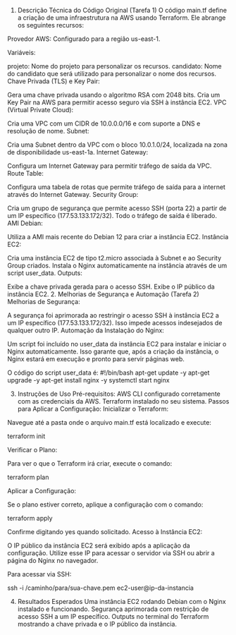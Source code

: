 
1. Descrição Técnica do Código Original (Tarefa 1)
O código main.tf define a criação de uma infraestrutura na AWS usando Terraform. Ele abrange os seguintes recursos:

Provedor AWS: Configurado para a região us-east-1.

Variáveis:

projeto: Nome do projeto para personalizar os recursos.
candidato: Nome do candidato que será utilizado para personalizar o nome dos recursos.
Chave Privada (TLS) e Key Pair:

Gera uma chave privada usando o algoritmo RSA com 2048 bits.
Cria um Key Pair na AWS para permitir acesso seguro via SSH à instância EC2.
VPC (Virtual Private Cloud):

Cria uma VPC com um CIDR de 10.0.0.0/16 e com suporte a DNS e resolução de nome.
Subnet:

Cria uma Subnet dentro da VPC com o bloco 10.0.1.0/24, localizada na zona de disponibilidade us-east-1a.
Internet Gateway:

Configura um Internet Gateway para permitir tráfego de saída da VPC.
Route Table:

Configura uma tabela de rotas que permite tráfego de saída para a internet através do Internet Gateway.
Security Group:

Cria um grupo de segurança que permite acesso SSH (porta 22) a partir de um IP específico (177.53.133.172/32).
Todo o tráfego de saída é liberado.
AMI Debian:

Utiliza a AMI mais recente do Debian 12 para criar a instância EC2.
Instância EC2:

Cria uma instância EC2 de tipo t2.micro associada à Subnet e ao Security Group criados.
Instala o Nginx automaticamente na instância através de um script user_data.
Outputs:

Exibe a chave privada gerada para o acesso SSH.
Exibe o IP público da instância EC2.
2. Melhorias de Segurança e Automação (Tarefa 2)
Melhorias de Segurança:

A segurança foi aprimorada ao restringir o acesso SSH à instância EC2 a um IP específico (177.53.133.172/32). Isso impede acessos indesejados de qualquer outro IP.
Automação da Instalação do Nginx:

Um script foi incluído no user_data da instância EC2 para instalar e iniciar o Nginx automaticamente. Isso garante que, após a criação da instância, o Nginx estará em execução e pronto para servir páginas web.

O código do script user_data é:
#!/bin/bash
apt-get update -y
apt-get upgrade -y
apt-get install nginx -y
systemctl start nginx

3. Instruções de Uso
Pré-requisitos:
AWS CLI configurado corretamente com as credenciais da AWS.
Terraform instalado no seu sistema.
Passos para Aplicar a Configuração:
Inicializar o Terraform:

Navegue até a pasta onde o arquivo main.tf está localizado e execute:

terraform init

Verificar o Plano:

Para ver o que o Terraform irá criar, execute o comando:

terraform plan

Aplicar a Configuração:

Se o plano estiver correto, aplique a configuração com o comando:

terraform apply

Confirme digitando yes quando solicitado.
Acesso à Instância EC2:

O IP público da instância EC2 será exibido após a aplicação da configuração. Utilize esse IP para acessar o servidor via SSH ou abrir a página do Nginx no navegador.

Para acessar via SSH:

ssh -i /caminho/para/sua-chave.pem ec2-user@ip-da-instancia

4. Resultados Esperados
Uma instância EC2 rodando Debian com o Nginx instalado e funcionando.
Segurança aprimorada com restrição de acesso SSH a um IP específico.
Outputs no terminal do Terraform mostrando a chave privada e o IP público da instância.



